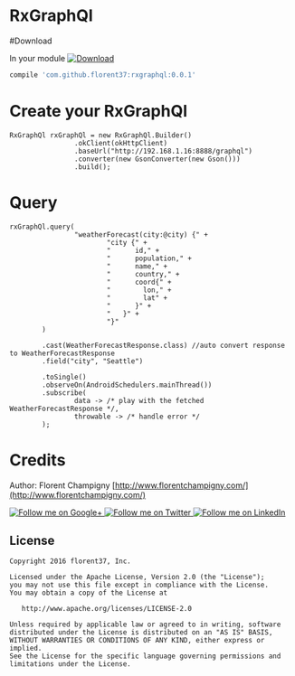 # RxGraphQl

#Download

In your module [![Download](https://api.bintray.com/packages/florent37/maven/RxGraphQl/images/download.svg)](https://bintray.com/florent37/maven/RxGraphQl/_latestVersion)
```groovy
compile 'com.github.florent37:rxgraphql:0.0.1'
```


# Create your RxGraphQl

```
RxGraphQl rxGraphQl = new RxGraphQl.Builder()
                .okClient(okHttpClient)
                .baseUrl("http://192.168.1.16:8888/graphql")
                .converter(new GsonConverter(new Gson()))
                .build();
```

# Query

```
rxGraphQl.query(
                "weatherForecast(city:@city) {" +
                        "city {" +
                        "      id," +
                        "      population," +
                        "      name," +
                        "      country," +
                        "      coord{" +
                        "        lon," +
                        "        lat" +
                        "      }" +
                        "   }" +
                        "}"
        )
        
        .cast(WeatherForecastResponse.class) //auto convert response to WeatherForecastResponse
        .field("city", "Seattle")
        
        .toSingle()
        .observeOn(AndroidSchedulers.mainThread())
        .subscribe(
                data -> /* play with the fetched WeatherForecastResponse */,
                throwable -> /* handle error */
        );
```


# Credits

Author: Florent Champigny [http://www.florentchampigny.com/](http://www.florentchampigny.com/)

<a href="https://plus.google.com/+florentchampigny">
  <img alt="Follow me on Google+"
       src="https://raw.githubusercontent.com/florent37/DaVinci/master/mobile/src/main/res/drawable-hdpi/gplus.png" />
</a>
<a href="https://twitter.com/florent_champ">
  <img alt="Follow me on Twitter"
       src="https://raw.githubusercontent.com/florent37/DaVinci/master/mobile/src/main/res/drawable-hdpi/twitter.png" />
</a>
<a href="https://www.linkedin.com/in/florentchampigny">
  <img alt="Follow me on LinkedIn"
       src="https://raw.githubusercontent.com/florent37/DaVinci/master/mobile/src/main/res/drawable-hdpi/linkedin.png" />
</a>


License
--------

    Copyright 2016 florent37, Inc.

    Licensed under the Apache License, Version 2.0 (the "License");
    you may not use this file except in compliance with the License.
    You may obtain a copy of the License at

       http://www.apache.org/licenses/LICENSE-2.0

    Unless required by applicable law or agreed to in writing, software
    distributed under the License is distributed on an "AS IS" BASIS,
    WITHOUT WARRANTIES OR CONDITIONS OF ANY KIND, either express or implied.
    See the License for the specific language governing permissions and
    limitations under the License.
